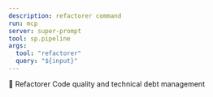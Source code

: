 ```yaml
---
description: refactorer command
run: mcp
server: super-prompt
tool: sp.pipeline
args:
  tool: "refactorer"
  query: "${input}"
---
```


🔧 Refactorer
Code quality and technical debt management
